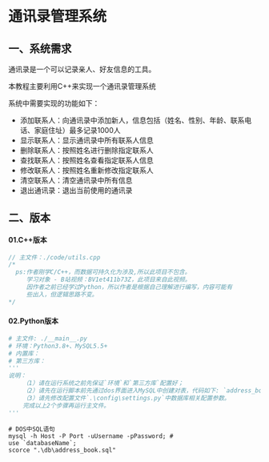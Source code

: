 # 通讯录管理系统

## 一、系统需求

通讯录是一个可以记录亲人、好友信息的工具。

本教程主要利用C++来实现一个通讯录管理系统

系统中需要实现的功能如下：

- 添加联系人：向通讯录中添加新人，信息包括（姓名、性别、年龄、联系电话、家庭住址）最多记录1000人
- 显示联系人：显示通讯录中所有联系人信息
- 删除联系人：按照姓名进行删除指定联系人
- 查找联系人：按照姓名查看指定联系人信息
- 修改联系人：按照姓名重新修改指定联系人
- 清空联系人：清空通讯录中所有信息
- 退出通讯录：退出当前使用的通讯录

## 二、版本

#### 01.C++版本

``` c++
// 主文件：./code/utils.cpp
/* 
  ps:作者刚学C/C++，而数据可持久化为涉及,所以此项目不包含。
     学习对象 - B站视频：BV1et411b73Z，此项目来自此视频。
     因作者之前已经学过Python，所以作者是根据自己理解进行编写，内容可能有
     些出入，但逻辑思路不变。
*/
```

#### 02.Python版本

``` python
# 主文件: ./__main__.py
# 环境：Python3.8+、MySQL5.5+
# 内置库：
# 第三方库：
'''
说明：
	（1）请在运行系统之前先保证`环境`和`第三方库`配置好；
	（2）请先在运行脚本前先通过dos界面进入MySQL中创建对表，代码如下: `address_book.sql`；
	（3）请先修改配置文件`.\config\settings.py`中数据库相关配置参数。
	完成以上2个步骤再运行主文件。
'''
```

```mysql
# DOS中SQL语句
mysql -h Host -P Port -uUsername -pPassword; # 
use `databaseName`;
scorce ".\db\address_book.sql"
```



